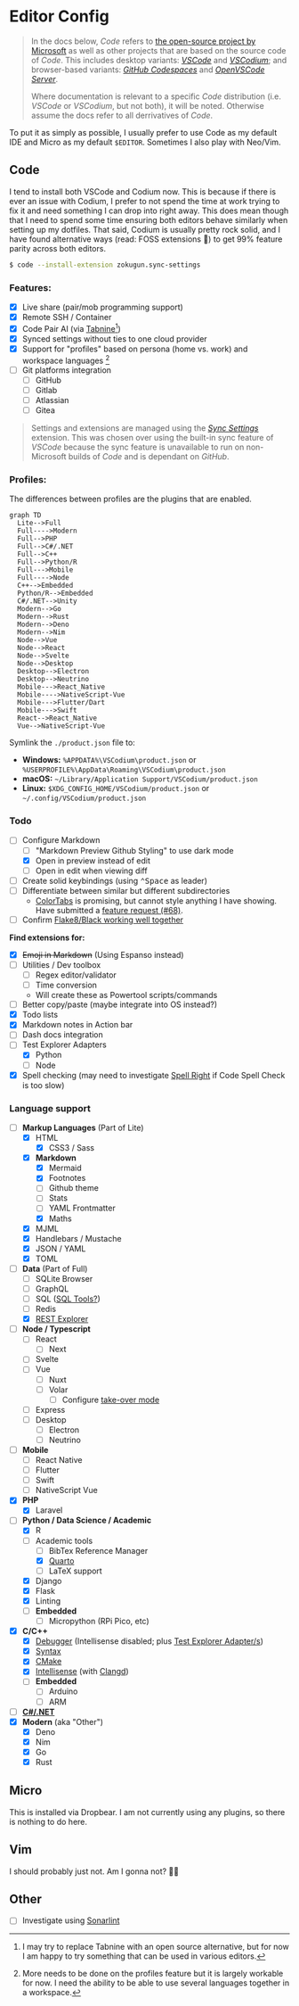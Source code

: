 # Editor Config

> In the docs below, *Code* refers to [the open-source project by Microsoft](https://github.com/microsoft/vscode) as well as other projects that are based on the source code of *Code*. This includes desktop variants: *[VSCode](https://code.visualstudio.com/)* and *[VSCodium](https://vscodium.com/)*; and browser-based variants: *[GitHub Codespaces](https://github.com/features/codespaces)* and *[OpenVSCode Server](https://github.com/gitpod-io/openvscode-server)*.
>
> Where documentation is relevant to a specific *Code* distribution (i.e. *VSCode* or *VSCodium*, but not both), it will be noted. Otherwise assume the docs refer to all derrivatives of *Code*.

To put it as simply as possible, I usually prefer to use Code as my default IDE and Micro as my default `$EDITOR`. Sometimes I also play with Neo/Vim.

## Code

I tend to install both VSCode and Codium now. This is because if there is ever an issue with Codium, I prefer to not spend the time at work trying to fix it and need something I can drop into right away. This does mean though that I need to spend some time ensuring both editors behave similarly when setting up my dotfiles. That said, Codium is usually pretty rock solid, and I have found alternative ways (read: FOSS extensions 💪) to get 99% feature parity across both editors.

```bash
$ code --install-extension zokugun.sync-settings
```

### Features:

- [x] Live share (pair/mob programming support)
- [x] Remote SSH / Container
- [x] Code Pair AI (via [Tabnine](https://www.tabnine.com/)[^pair])
- [x] Synced settings without ties to one cloud provider
- [x] Support for "profiles" based on persona (home vs. work) and workspace languages [^profiles]
- [ ] Git platforms integration
  - [ ] GitHub
  - [ ] Gitlab
  - [ ] Atlassian
  - [ ] Gitea

> Settings and extensions are managed using the [*Sync Settings*](https://open-vsx.org/extension/zokugun/sync-settings) extension. This was chosen over using the built-in sync feature of *VSCode* because the sync feature is unavailable to run on non-Microsoft builds of *Code* and is dependant on *GitHub*.

[^pair]: I may try to replace Tabnine with an open source alternative, but for now I am happy to try something that can be used in various editors.

[^profiles]: More needs to be done on the profiles feature but it is largely workable for now. I need the ability to be able to use several languages together in a workspace.

### Profiles:

The differences between profiles are the plugins that are enabled.

```mermaid
graph TD
  Lite-->Full
  Full---->Modern
  Full-->PHP
  Full-->C#/.NET
  Full-->C++
  Full-->Python/R
  Full--->Mobile
  Full---->Node
  C++-->Embedded
  Python/R-->Embedded
  C#/.NET-->Unity
  Modern-->Go
  Modern-->Rust
  Modern-->Deno
  Modern-->Nim
  Node-->Vue
  Node-->React
  Node-->Svelte
  Node-->Desktop
  Desktop-->Electron
  Desktop-->Neutrino
  Mobile--->React_Native
  Mobile---->NativeScript-Vue
  Mobile--->Flutter/Dart
  Mobile--->Swift
  React-->React_Native
  Vue-->NativeScript-Vue
```

Symlink the `./product.json` file to:

* **Windows:** `%APPDATA%\VSCodium\product.json` or `%USERPROFILE%\AppData\Roaming\VSCodium\product.json`
* **macOS:** `~/Library/Application Support/VSCodium/product.json`
* **Linux:** `$XDG_CONFIG_HOME/VSCodium/product.json` or `~/.config/VSCodium/product.json`

### Todo

- [ ] Configure Markdown
  - [ ] "Markdown Preview Github Styling" to use dark mode
  - [x] Open in preview instead of edit
  - [ ] Open in edit when viewing diff
- [ ] Create solid keybindings (using <kbd>⌃Space</kbd> as leader)
- [ ] Differentiate between similar but different subdirectories
  - [ColorTabs](https://marketplace.visualstudio.com/items?itemName=orepor.color-tabs-vscode-ext) is promising, but cannot style anything I have showing. Have submitted a [feature request (#68)](https://github.com/oreporan/color-tabs-vscode/issues/68).
- [ ] Confirm [Flake8/Black working well together](https://sbarnea.com/lint/black/)

**Find extensions for:**

- [x] ~~Emoji in Markdown~~ (Using Espanso instead)
- [ ] Utilities / Dev toolbox
  - [ ] Regex editor/validator
  - [ ] Time conversion
  - Will create these as Powertool scripts/commands
- [ ] Better copy/paste (maybe integrate into OS instead?)
- [x] Todo lists
- [x] Markdown notes in Action bar
- [ ] Dash docs integration
- [ ] Test Explorer Adapters
  - [x] Python
  - [ ] Node
- [x] Spell checking (may need to investigate [Spell Right](https://marketplace.visualstudio.com/items?itemName=ban.spellright) if Code Spell Check is too slow)

### Language support

- [ ] **Markup Languages** (Part of Lite)
  - [x] HTML
    - [x] CSS3 / Sass
  - [x] **Markdown**
    - [x] Mermaid
    - [x] Footnotes
    - [ ] Github theme <!-- Can I change theme based on git platform in current repo? -->
    - [ ] Stats <!-- Find a better word counter that ignores markup -->
    - [ ] YAML Frontmatter
    - [x] Maths
  - [x] MJML
  - [x] Handlebars / Mustache
  - [x] JSON / YAML
  - [x] TOML
- [ ] **Data** (Part of Full)
  - [ ] SQLite Browser
  - [ ] GraphQL
  - [ ] SQL ([SQL Tools?](https://vscode-sqltools.mteixeira.dev/en/home/))
  - [ ] Redis
  - [x] [REST Explorer](https://www.thunderclient.com/)
- [ ] **Node / Typescript**
  - [ ] React
    - [ ] Next
  - [ ] Svelte
  - [ ] Vue
    - [ ] Nuxt
    - [ ] Volar
      - [ ] Configure [take-over mode](https://github.com/johnsoncodehk/volar/discussions/471)
  - [ ] Express
  - [ ] Desktop
    - [ ] Electron
    - [ ] Neutrino
- [ ] **Mobile**
  - [ ] React Native
  - [ ] Flutter
  - [ ] Swift
  - [ ] NativeScript Vue
- [x] **PHP**
  - [x] Laravel
- [ ] **Python / Data Science / Academic**
  - [x] R
  - [ ] Academic tools
    - [ ] BibTex Reference Manager
    - [x] [Quarto](https://quarto.org/)
    - [ ] LaTeX support
  - [x] Django
  - [x] Flask
  - [x] Linting
  - [ ] **Embedded**
    - [ ] Micropython (RPi Pico, etc)
- [x] **C/C++**
  - [x] [Debugger](https://marketplace.visualstudio.com/items?itemName=ms-vscode.cpptools) (Intellisense disabled; plus [Test Explorer Adapter/s](https://github.com/hbenl/vscode-test-explorer#c))
  - [x] [Syntax](https://marketplace.visualstudio.com/items?itemName=jeff-hykin.better-cpp-syntax)
  - [x] [CMake](https://marketplace.visualstudio.com/items?itemName=twxs.cmake)
  - [x] [Intellisense](https://marketplace.visualstudio.com/items?itemName=tdennis4496.cmantic) (with [Clangd](https://marketplace.visualstudio.com/items?itemName=llvm-vs-code-extensions.vscode-clangd))
  - [ ] **Embedded**
    - [ ] Arduino
    - [ ] ARM
- [ ] [**C#/.NET**](https://viatsko.github.io/awesome-vscode/#c-asp-net-and-net-core)
- [x] **Modern** (aka "Other")
  - [x] Deno
  - [x] Nim
  - [x] Go
  - [x] Rust

## Micro

This is installed via Dropbear. I am not currently using any plugins, so there is nothing to do here.

## Vim

I should probably just not. Am I gonna not? 🤷‍♂️

## Other

- [ ] Investigate using [Sonarlint](https://www.sonarsource.com/products/sonarlint/)
